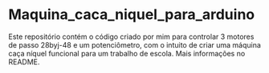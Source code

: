 # Maquina_caca_niquel_para_arduino
Este repositório contém o código criado por mim para controlar 3 motores de passo 28byj-48 e um potenciômetro, com o intuito de criar uma máquina caça níquel funcional para um trabalho de escola. Mais informações no README.
